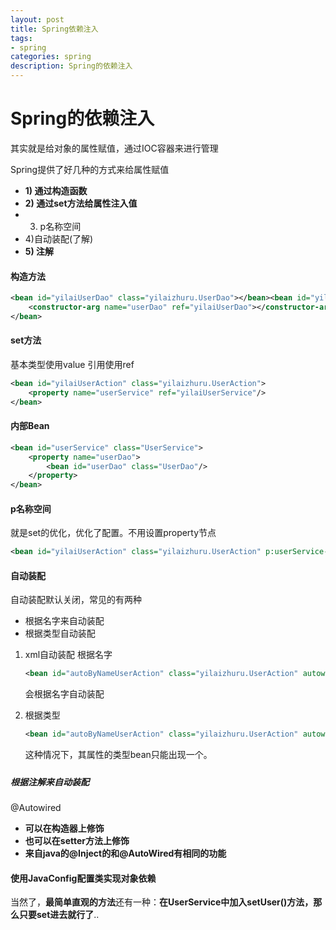 ```yaml
---
layout: post
title: Spring依赖注入
tags:
- spring
categories: spring
description: Spring的依赖注入
---
```


# Spring的依赖注入

其实就是给对象的属性赋值，通过IOC容器来进行管理

Spring提供了好几种的方式来给属性赋值

- **1) 通过构造函数**
- **2) 通过set方法给属性注入值**
- 3) p名称空间
- 4)自动装配(了解)
- **5) 注解**



#### 构造方法

```xml
<bean id="yilaiUserDao" class="yilaizhuru.UserDao"></bean><bean id="yilaiUserService" class="yilaizhuru.UserService">    
    <constructor-arg name="userDao" ref="yilaiUserDao"></constructor-arg>
</bean>
```

#### set方法

基本类型使用value 引用使用ref

```xml
<bean id="yilaiUserAction" class="yilaizhuru.UserAction">   
    <property name="userService" ref="yilaiUserService"/>
</bean>
```

#### 内部Bean

```xml
<bean id="userService" class="UserService">   
    <property name="userDao">      
        <bean id="userDao" class="UserDao"/>  
    </property>
</bean>
```

#### p名称空间

就是set的优化，优化了配置。不用设置property节点

```xml
<bean id="yilaiUserAction" class="yilaizhuru.UserAction" p:userService-ref="yilaiUserService"/> 
```

#### 自动装配

自动装配默认关闭，常见的有两种

- 根据名字来自动装配
- 根据类型自动装配

1. xml自动装配 根据名字

   ```xml
   <bean id="autoByNameUserAction" class="yilaizhuru.UserAction" autowire="byName"/>
   ```

   会根据名字自动装配

2. 根据类型

   ```xml
   <bean id="autoByNameUserAction" class="yilaizhuru.UserAction" autowire="byType">
   ```

   这种情况下，其属性的类型bean只能出现一个。

   

   ##### 

##### 根据注解来自动装配

@Autowired

- **可以在构造器上修饰**
- **也可以在setter方法上修饰**
- **来自java的@Inject的和@AutoWired有相同的功能**



#### 使用JavaConfig配置类实现对象依赖

当然了，**最简单直观的方法**还有一种：**在UserService中加入setUser()方法，那么只要set进去就行了**..